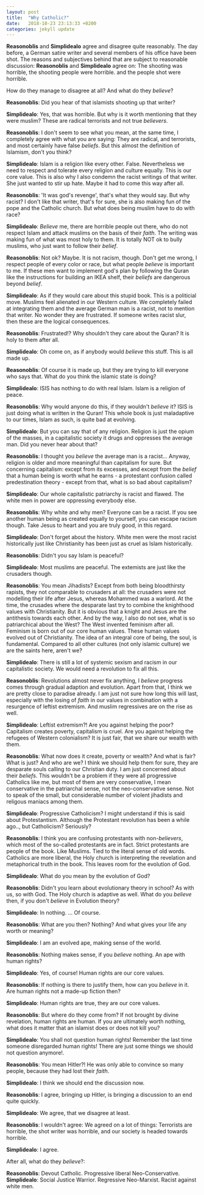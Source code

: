 ```yaml
---
layout: post
title:  "Why Catholic?"
date:   2018-10-23 23:13:33 +0200
categories: jekyll update
---
```



**Reasonoblis** and **Simplidealo** agree and disagree quite reasonably. The day before, a German satire writer and several members of his office have been shot. The reasons and subjectives behind that are subject to reasonable discussion:
**Reasonoblis** and **Simplidealo** agree on:
The shooting was horrible,
the shooting people were horrible.
and the people shot were horrible.

How do they manage to disagree at all?
And what do they *believe*?

**Reasonoblis**: Did you hear of that islamists shooting up that writer?


**Simplidealo**: Yes, that was horrible. But why is it worth mentioning that they were  muslim? These are radical terrorists and not true *believers*.


**Reasonoblis**: I don't seem to see what you mean, at the same time, I completely agree with what you are saying:
They are radical, and terrorists, and most certainly have false *beliefs*. But this almost the definition of Islamism, don't you think?


**Simplidealo**: Islam is a religion like every other. False. Nevertheless we need to respect and tolerate every religion and culture equally. This is our core value. This is also why I also condemn the racist writings of that writer. She just wanted to stir up hate. Maybe it had to come this way after all.


**Reasonoblis**: 'It was god's revenge', that's what they would say.
But why racist? I don't like that writer, that's for sure, she is also making fun of the pope and the Catholic church.
But what does being muslim have to do with race?


**Simplidealo**: *Believe* me, there are horrible people out there, who do not respect Islam and attack muslims on the basis of their *faith*. The writing was making fun of what was most holy to them. It is totally NOT ok to bully muslims, who just want to follow their *belief*.


**Reasonoblis**: Not ok? Maybe. It is not racism, though. Don't get me wrong, I respect people of every color or race, but what people *believe* is important to me. If these men want to implement god's plan by following the Quran like the instructions for building an IKEA shelf, their *beliefs* are dangerous beyond *belief*.


**Simplidealo**: As if they would care about this stupid book. This is a politicial move. Muslims feel alienated in our Western culture. We completely failed at integrating them and the average German man is a racist, not to mention that writer. No wonder they are frustrated. If someone writes racist slur, then these are the logical consequences.


**Reasonoblis**: Frustrated!? Why shouldn't they care about the Quran? It is holy to them after all.


**Simplidealo**: Oh come on, as if anybody would *believe* this stuff. This is all made up.


**Reasonoblis**: Of course it is made up, but they are trying to kill everyone who says that. What do you think the islamic state is doing?


**Simplidealo**: ISIS has nothing to do with real Islam. Islam is a religion of peace.


**Reasonoblis**: Why would anyone do this, if they wouldn't *believe* it? ISIS is just doing what is written in the Quran! This whole book is just maladaptive to our times, Islam as such, is quite bad at evolving.


**Simplidealo**: But you can say that of any religion. Religion is just the opium of the masses, in a capitalistic society it drugs and oppresses the average man. Did you never hear about that?


**Reasonoblis**: I thought you *believe* the average man is a racist... Anyway, religion is older and more meaningful than capitalism for sure. But concerning capitalism: except from its excesses, and except from the *belief* that a human being is worth what he earns - a protestant confusion called predestination theory - except from that, what is so bad about capitalism?


**Simplidealo**: Our whole capitalistic patriarchy is racist and flawed. The white men in power are oppressing everybody else.


**Reasonoblis**: Why white and why men? Everyone can be a racist. If you see another human being as created equally to yourself, you can escape racism though.
Take Jesus to heart and you are truly good, in this regard.


**Simplidealo**: Don't forget about the history. White men were the most racist historically just like Christianity has been just as cruel as Islam historically.


**Reasonoblis**: Didn't you say Islam is peaceful?


**Simplidealo**: Most muslims are peaceful. The extemists are just like the crusaders though.


**Reasonoblis**: You mean Jihadists? Except from both being bloodthirsty rapists, they not comparable to crusaders at all: the crusaders were not modelling their life after Jesus, whereas Mohammed was a warlord. At the time, the crusades where the desparate last try to combine the knighthood values with Christianity. But it is obvious that a knight and Jesus are the antithesis towards each other.
And by the way, I also do not see, what is so patriarchical about the West? The West invented feminism after all. Feminism is born out of our core human values. These human values evolved out of Christianity. The idea of an integral core of being, the soul, is fundamental. Compared to all other cultures (not only islamic culture) we are the saints here, aren't we?


**Simplidealo**: There is still a lot of systemic sexism and racism in our capitalistic society. We would need a revolution to fix all this.


**Reasonoblis**: Revolutions almost never fix anything, I *believe* progress comes through gradual adaption and evolution. Apart from that, I think we are pretty close to paradise already.
I am just not sure how long this will last, especially with the losing of *faith* in our values in combination with a resurgence of leftist extremism. And muslim regressives are on the rise as well.


**Simplidealo**: Leftist extremism?! Are you against helping the poor? Capitalism creates poverty, capitalism is cruel. Are you against helping the refugees of Western colonialism? It is just fair, that we share our wealth with them.


**Reasonoblis**: What now does it create, poverty or wealth? And what is fair? What is just? And who are we? I think we should help them for sure, they are desparate souls calling to our Christian duty. I am just concerned about their *beliefs*. This wouldn't be a problem if they were all progressive Catholics like me, but most of them are very conservative, I mean conservative in the patriarchal sense, not the neo-conservative sense. Not to speak of the small, but considerable number of violent jihadists and religous maniacs among them.


**Simplidealo**: Progressive Catholicism? I might understand if this is said about Protestantism. Although the Protestant revolution has been a while ago.., but Catholicism? Seriously?


**Reasonoblis**: I think you are confusing protestants with non-*believers*, which most of the so-called protestants are in fact. Strict protestants are people of the book. Like Muslims. Tied to the literal sense of old words. Catholics are more liberal, the Holy church is interpreting the revelation and metaphorical truth in the book. This leaves room for the evolution of God.


**Simplidealo**: What do you mean by the evolution of God?


**Reasonoblis**: Didn't you learn about evolutionary theory in school? As with us, so with God.
The Holy church is adaptive as well.
What do you *believe* then, if you don't *believe* in Evolution theory?


**Simplidealo**: In nothing. ... Of course.


**Reasonoblis**: What are you then? Nothing? And what gives your life any worth or meaning?


**Simplidealo**: I am an evolved ape, making sense of the world.


**Reasonoblis**: Nothing makes sense, if you *believe* nothing. An ape with human rights?


**Simplidealo**: Yes, of course! Human rights are our core values.


**Reasonoblis**: If nothing is there to justify them, how can you *believe* in it. Are human rights not a made-up fiction then?


**Simplidealo**: Human rights are true, they are our core values.


**Reasonoblis**: But where do they come from? If not brought by divine revelation, human rights are human.
If you are ultimately worth nothing, what does it matter that an islamist does or does not kill you?


**Simplidealo**: You shall not question human rights! Remember the last time someone disregarded human rights! There are just some things we should not question anymore!.


**Reasonoblis**: You mean Hitler?! He was only able to convince so many people, because they had lost their *faith*.


**Simplidealo**: I think we should end the discussion now.


**Reasonoblis**: I agree, bringing up Hitler, is bringing a discussion to an end quite quickly.


**Simplidealo**: We agree, that we disagree at least.


**Reasonoblis**: I wouldn't agree: We agreed on a lot of things:
Terrorists are horrible,
the shot writer was horrible,
and our society is headed towards horrible.


**Simplidealo**: I agree.


After all, what do they *believe*?:

**Reasonoblis**: Devout Catholic. Progressive liberal Neo-Conservative.
**Simplidealo**: Social Justice Warrior. Regressive Neo-Marxist. Racist against white men.

